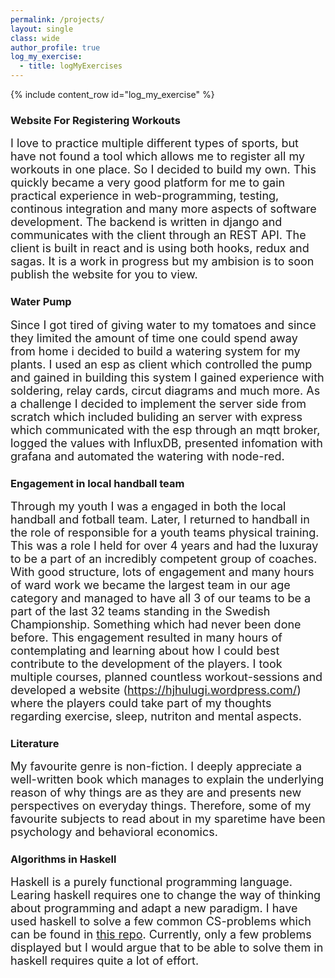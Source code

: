 ```yaml
---
permalink: /projects/
layout: single
class: wide
author_profile: true
log_my_exercise: 
  - title: logMyExercises
---
```


{% include content_row id="log_my_exercise" %}
### Website For Registering Workouts
<span style="font-size: 18px; line-height: normal;">I love to practice multiple different types of sports, but have not found a tool which allows me to register all my workouts in one place. So I decided to build my own. This quickly became a very good platform for me to gain practical experience in web-programming, testing, continous integration and many more aspects of software development. The backend is written in django and communicates with the client through an REST API. The client is built in react and is using both hooks, redux and sagas. It is a work in progress but my ambision is to soon publish the website for you to view.</span>
  
### Water Pump
<span style="font-size: 18px; line-height: normal;">Since I got tired of giving water to my tomatoes and since they limited the amount of time one could spend away from home i decided to build a watering system for my plants. I used an esp as client which controlled the pump and gained in building this system I gained experience with soldering, relay cards, circut diagrams and much more. As a challenge I decided to implement the server side from scratch which included buliding an server with express which communicated with the esp through an mqtt broker, logged the values with InfluxDB, presented infomation with grafana and automated the watering with node-red.</span>

### Engagement in local handball team
<span style="font-size: 18px; line-height: normal;">Through my youth I was a engaged in both the local handball and fotball team. Later, I returned to handball in the role of responsible for a youth teams physical training. This was a role I held for over 4 years and had the luxuray to be a part of an incredibly competent group of coaches. With good structure, lots of engagement and many hours of ward work we became the largest team in our age category and managed to have all 3 of our teams to be a part of the last 32 teams standing in the Swedish Championship. Something which had never been done before. This engagement resulted in many hours of contemplating and learning about how I could best contribute to the development of the players. I took multiple courses, planned countless workout-sessions and developed a website (https://hjhulugi.wordpress.com/) where the players could take part of my thoughts regarding exercise, sleep, nutriton and mental aspects.</span>

### Literature
<span style="font-size: 18px; line-height: normal;">My favourite genre is non-fiction. I deeply appreciate a well-written book which manages to explain the underlying reason of why things are as they are and presents new perspectives on everyday things. Therefore, some of my favourite subjects to read about in my sparetime have been psychology and behavioral economics.</span>

### Algorithms in Haskell
<span style="font-size: 18px; line-height: normal;">Haskell is a purely functional programming language. Learing haskell requires one to change the way of thinking about programming and adapt a new paradigm. I have used haskell to solve a few common CS-problems which can be found in [this repo](https://github.com/Dojde/haskell-algorithms.git). Currently, only a few problems displayed but I would argue that to be able to solve them in haskell requires quite a lot of effort.</span>
